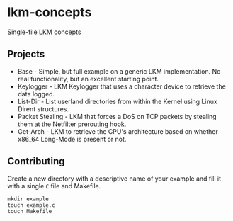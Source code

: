 # lkm-concepts
Single-file LKM concepts

## Projects

* Base - Simple, but full example on a generic LKM implementation. No real functionality, but an excellent starting point.
* Keylogger - LKM Keylogger that uses a character device to retrieve the data logged.
* List-Dir - List userland directories from within the Kernel using Linux Dirent structures.
* Packet Stealing - LKM that forces a DoS on TCP packets by stealing them at the Netfilter prerouting hook.
* Get-Arch - LKM to retrieve the CPU's architecture based on whether x86_64 Long-Mode is present or not.

## Contributing

Create a new directory with a descriptive name of your example and fill it with a single `C` file and Makefile.

```
mkdir example
touch example.c
touch Makefile
```

